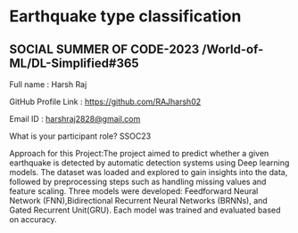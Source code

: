 
# Earthquake type classification
## SOCIAL SUMMER OF CODE-2023 /World-of-ML/DL-Simplified#365


Full name : Harsh Raj

GitHub Profile Link : https://github.com/RAJharsh02

Email ID : harshraj2828@gmail.com


What is your participant role? SSOC23



Approach for this Project:The project aimed to predict whether a given earthquake is detected by automatic detection systems using Deep learning models. The dataset was loaded and explored to gain insights into the data, followed by preprocessing steps such as handling missing values and feature scaling. Three models were developed: Feedforward Neural Network (FNN),Bidirectional Recurrent Neural Networks (BRNNs), and Gated Recurrent Unit(GRU). Each model was trained and evaluated based on accuracy.

